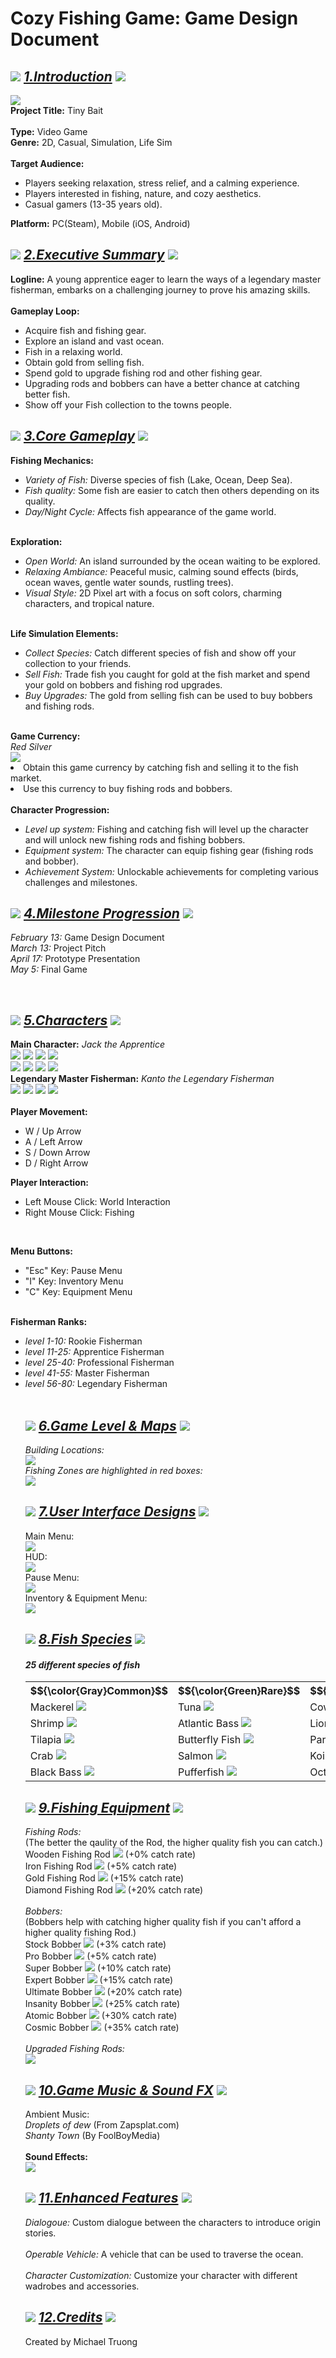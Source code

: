 # Cozy Fishing Game: Game Design Document

<h2 align = left>
<img src = "https://file.garden/Z14ay7uwgmBSW3CE/torch.gif">
<u><i>1.Introduction</i></u> 
<img src = "https://file.garden/Z14ay7uwgmBSW3CE/torch.gif">
</h2>

<p>
<img src = "https://file.garden/Z14ay7uwgmBSW3CE/mm_Title.png">
<br>
<b>Project Title:</b> Tiny Bait
<br>
<br>
<b>Type:</b> Video Game
<br>
<b>Genre:</b> 2D, Casual, Simulation, Life Sim
<br>
<br>
<b>Target Audience:</b> 
<ul>
    <li>Players seeking relaxation, stress relief, and a calming experience.</li>
    <li>Players interested in fishing, nature, and cozy aesthetics.</li>
    <li>Casual gamers (13-35 years old).</li>
</ul>
<b>Platform:</b> PC(Steam), Mobile (iOS, Android)
</p>


<h2 align = left>
<img src = "https://file.garden/Z14ay7uwgmBSW3CE/torch.gif">
<u><i>2.Executive Summary</i></u> 
<img src = "https://file.garden/Z14ay7uwgmBSW3CE/torch.gif">
</h2>


<p>
<b>Logline:</b> A young apprentice eager to learn the ways of a legendary master 
fisherman, embarks on a challenging journey to prove his amazing skills.
<br>
<br>
    <b>Gameplay Loop:</b> 
<br>
<ul>
    <li>Acquire fish and fishing gear.</li>
    <li>Explore an island and vast ocean.</li>
    <li>Fish in a relaxing world.</li>
    <li>Obtain gold from selling fish.</li>
    <li>Spend gold to upgrade fishing rod and other fishing gear.</li>
    <li>Upgrading rods and bobbers can have a better chance at catching better fish.</li>
    <li>Show off your Fish collection to the towns people.</li>
</ul>
</p>


<h2 align = left>
<img src = "https://file.garden/Z14ay7uwgmBSW3CE/torch.gif">
<u><i>3.Core Gameplay</i></u>
<img src = "https://file.garden/Z14ay7uwgmBSW3CE/torch.gif">

</h2>

<p>
<b>Fishing Mechanics:</b>
<ul>
    <li><i>Variety of Fish:</i> Diverse species of fish (Lake, Ocean, Deep Sea).</li>
    <li><i>Fish quality:</i> Some fish are easier to catch then others depending on its quality.</li>
    <li><i>Day/Night Cycle:</i> Affects fish appearance of the game world.</li>
</ul>
<br>
<b>Exploration:</b> 
<ul>
    <li><i>Open World:</i> An island surrounded by the ocean waiting to be explored.</li>
    <li><i>Relaxing Ambiance:</i> Peaceful music, calming sound effects (birds, 
    ocean waves, gentle water sounds, rustling trees).</li>
    <li><i>Visual Style:</i> 2D Pixel art with a focus on soft colors, charming characters, and tropical nature.</li>
</ul>
<br>
<b>Life Simulation Elements:</b>
<ul>
    <li><i>Collect Species:</i> Catch different species of fish and show off your collection to your friends.</li>
    <li><i>Sell Fish:</i> Trade fish you caught for gold at the fish market and spend your gold on bobbers and fishing rod upgrades.</li>
    <li><i>Buy Upgrades:</i> The gold from selling fish can be used to buy bobbers and fishing rods.</li>
</ul>
<br>
<b>Game Currency:</b> 
<br>
<i>Red Silver</i>
<br>
<img src = "https://file.garden/Z14ay7uwgmBSW3CE/Red_Coin.gif">
<li>Obtain this game currency by catching fish and selling it to the fish market.</li>
<li>Use this currency to buy fishing rods and bobbers.</li>
<br>
<b>Character Progression:</b>
<ul>
    <li><i>Level up system:</i> Fishing and catching fish will level up the character and will unlock new fishing rods and fishing bobbers.</li>
    <li><i>Equipment system:</i> The character can equip fishing gear (fishing rods and bobber).
    </li>
    <li><i>Achievement System:</i> Unlockable achievements for completing various challenges and milestones.</li>
</ul>
</p>

<h2 align = left>
<img src = "https://file.garden/Z14ay7uwgmBSW3CE/torch.gif">
<u><i>4.Milestone Progression</i></u>
<img src = "https://file.garden/Z14ay7uwgmBSW3CE/torch.gif">
</h2>

<p>
<i>February 13:</i> Game Design Document
<br>
<i>March 13:</i> Project Pitch
<br>
<i>April 17:</i> Prototype Presentation
<br>
<i>May 5:</i> Final Game
</p>
<br>

<h2 align = left>
<img src = "https://file.garden/Z14ay7uwgmBSW3CE/torch.gif">
<u><i>5.Characters</i></u>
<img src = "https://file.garden/Z14ay7uwgmBSW3CE/torch.gif">
</h2>

<p>
<b>Main Character:</b> <i>Jack the Apprentice</i>
<br>
<img src = "https://file.garden/Z14ay7uwgmBSW3CE/front_Walking_Animation.gif">
<img src = "https://file.garden/Z14ay7uwgmBSW3CE/back_Walking_Animation.gif">
<img src = "https://file.garden/Z14ay7uwgmBSW3CE/left_Walking_Animation.gif">
<img src = "https://file.garden/Z14ay7uwgmBSW3CE/right_Walking_Animation.gif">
<br>
<img src = "https://file.garden/Z14ay7uwgmBSW3CE/front_Fishing_Animation.gif">
<img src = "https://file.garden/Z14ay7uwgmBSW3CE/back_Fishing_Animation.gif">
<img src = "https://file.garden/Z14ay7uwgmBSW3CE/left_Fishing_Animation.gif">
<img src = "https://file.garden/Z14ay7uwgmBSW3CE/right_Fishing_Animation.gif">


<br>
<b>Legendary Master Fisherman:</b> <i>Kanto the Legendary Fisherman</i>
<br>
<img src = "https://file.garden/Z14ay7uwgmBSW3CE/k_Front_Walking_Animation.gif">
<img src = "https://file.garden/Z14ay7uwgmBSW3CE/k_Back_Walking_Animation.gif">
<img src = "https://file.garden/Z14ay7uwgmBSW3CE/k_Left_Walking_Animation.gif">
<img src = "https://file.garden/Z14ay7uwgmBSW3CE/k_Right_Walking_Animation.gif">
<br>
<br>
<b>Player Movement:</b> 
<ul>
    <li>W / Up Arrow</li>
    <li>A / Left Arrow </li>
    <li>S / Down Arrow </li>
    <li>D / Right Arrow </li>
</ul>

<b>Player Interaction:</b> 
<ul>
    <li>Left Mouse Click: World Interaction</li>
    <li>Right Mouse Click: Fishing</li>
</ul>
<br>

<b>Menu Buttons:</b> 
<ul>
    <li>"Esc" Key: Pause Menu</li>
    <li>"I" Key: Inventory Menu</li>
    <li>"C" Key: Equipment Menu</li>
</ul>
<br>
<b>Fisherman Ranks:</b>
<ul>
    <li><i>level 1-10:</i> Rookie Fisherman</li>
    <li><i>level 11-25:</i> Apprentice Fisherman</li>
    <li><i>level 25-40:</i> Professional Fisherman</li>
    <li><i>level 41-55:</i> Master Fisherman</li>
    <li><i>level 56-80:</i> Legendary Fisherman</li>
<br>


<h2 align = left>
<img src = "https://file.garden/Z14ay7uwgmBSW3CE/torch.gif">
<u><i>6.Game Level & Maps</i></u>
<img src = "https://file.garden/Z14ay7uwgmBSW3CE/torch.gif">
</h2>
<p>
<i>Building Locations:</i>
<br>
<img src = "https://file.garden/Z14ay7uwgmBSW3CE/Island_Level_Concept_1_With_location.png">
<br>
<i>Fishing Zones are highlighted in red boxes:</i>
<br>
<img src = "https://file.garden/Z14ay7uwgmBSW3CE/Fishing_Zones.png">
</p>

<h2 align = left>
<img src = "https://file.garden/Z14ay7uwgmBSW3CE/torch.gif">
<u><i>7.User Interface Designs</i></u>
<img src = "https://file.garden/Z14ay7uwgmBSW3CE/torch.gif">
</h2>

<p>
Main Menu:
<br>
<img src = "https://file.garden/Z14ay7uwgmBSW3CE/main_Menu_Concept.png">
<br>
HUD:
<br>
<img src = "https://file.garden/Z14ay7uwgmBSW3CE/In_Game_UI_Concept.png">
<br>
Pause Menu:
<br>
<img src = "https://file.garden/Z14ay7uwgmBSW3CE/Pause_Menu.png">
<br>
Inventory & Equipment Menu:
<br>
<img src = "https://file.garden/Z14ay7uwgmBSW3CE/Inventory_Menu_Concept_2.png">






</p>

<h2 align = left>
<img src = "https://file.garden/Z14ay7uwgmBSW3CE/torch.gif">
<u><i>8.Fish Species</i></u>
<img src = "https://file.garden/Z14ay7uwgmBSW3CE/torch.gif">
</h2>

<h4><i>25 different species of fish</i></h4>

<table>
<tr>
<th>$${\color{Gray}Common}$$</th>
<th>$${\color{Green}Rare}$$</th>
<th>$${\color{Blue}Unique}$$</th>
<th>$${\color{Purple}Elite}$$</th>
<th>$${\color{Orange}Mythic}$$</th>
</tr>
<tr>
    <td>Mackerel <img src = https://file.garden/Z14ay7uwgmBSW3CE/Fish%20Species%2016x16/Mackerel_Fish.png ></td>
    <td>Tuna <img src = "https://file.garden/Z14ay7uwgmBSW3CE/Tuna.png"></td>
    <td>Cow Fish <img src = "https://file.garden/Z14ay7uwgmBSW3CE/Cow_Fish.png"></td>
    <td>Clown Fish <img src = "https://file.garden/Z14ay7uwgmBSW3CE/Clown_Fish.png"></td>
    <td>Axolotl <img src = "https://file.garden/Z14ay7uwgmBSW3CE/Axolotl.png"></td>
</tr>
<tr>
    <td>Shrimp <img src ="https://file.garden/Z14ay7uwgmBSW3CE/Shrimp.png"></td>
    <td>Atlantic Bass <img src = "https://file.garden/Z14ay7uwgmBSW3CE/Atlantic_Bass.png"></td>
    <td>Lion Fish <img src = "https://file.garden/Z14ay7uwgmBSW3CE/Lion_Fish.png"></td>
    <td>Angel Fish <img src = "https://file.garden/Z14ay7uwgmBSW3CE/AngelFish.png"></td>
    <td>Angler Fish <img src = "https://file.garden/Z14ay7uwgmBSW3CE/Anglerfish.png"></td>
</tr>
<tr>
    <td>Tilapia <img src = "https://file.garden/Z14ay7uwgmBSW3CE/Tilapia.png"></td>
    <td>Butterfly Fish <img src = "https://file.garden/Z14ay7uwgmBSW3CE/Butterfly_Fish.png"></td>
    <td>Parrot Fish <img src = https://file.garden/Z14ay7uwgmBSW3CE/Parrot_Fish.png></td>
    <td>King Salmon <img src = "https://file.garden/Z14ay7uwgmBSW3CE/King_Salmon.png"></td>
    <td>Black Goldfish <img src = "https://file.garden/Z14ay7uwgmBSW3CE/Black_Goldfish.png"></td>

</tr>
<tr>
<td>Crab <img src = "https://file.garden/Z14ay7uwgmBSW3CE/Crab.png"></td>
<td>Salmon <img src ="https://file.garden/Z14ay7uwgmBSW3CE/Salmon.png"></td>
<td>Koi <img src = "https://file.garden/Z14ay7uwgmBSW3CE/Koi.png"></td>
<td>Piranha <img src = "https://file.garden/Z14ay7uwgmBSW3CE/Piranha.png"></td>
<td>Gray Shark <img src ="https://file.garden/Z14ay7uwgmBSW3CE/Gray_Shark.png"></td>

</tr>
<tr>
<td>Black Bass <img src = "https://file.garden/Z14ay7uwgmBSW3CE/Black_Bass.png"></td>
<td>Pufferfish <img src = "https://file.garden/Z14ay7uwgmBSW3CE/Pufferfish.png"></td>
<td>Octopus <img src = "https://file.garden/Z14ay7uwgmBSW3CE/Octopus.png"></td>
<td>Eel <img src = "https://file.garden/Z14ay7uwgmBSW3CE/Eel.png"></td>
<td>Blue Lobster <img src = "https://file.garden/Z14ay7uwgmBSW3CE/Blue_Lobster.png"></td>
</tr>


</table>

<h2 align = left>
<img src = "https://file.garden/Z14ay7uwgmBSW3CE/torch.gif">
<u><i>9.Fishing Equipment</i></u>
<img src = "https://file.garden/Z14ay7uwgmBSW3CE/torch.gif">
</h2>
<p>
<i>Fishing Rods:</i>
<br>
(The better the qaulity of the Rod, the higher quality fish you can catch.)
<br>
Wooden Fishing Rod
<img src = "https://file.garden/Z14ay7uwgmBSW3CE/Basic_Rod_1.png"> (+0% catch rate)
<br>
Iron Fishing Rod
<img src = "https://file.garden/Z14ay7uwgmBSW3CE/Basic_Rod_2.png"> (+5% catch rate)
<br>
Gold Fishing Rod
<img src = "https://file.garden/Z14ay7uwgmBSW3CE/Basic_Rod_3.png"> (+15% catch rate)
<br>
Diamond Fishing Rod
<img src = "https://file.garden/Z14ay7uwgmBSW3CE/Basic_Rod_4.png"> (+20% catch rate)
<br>
<br>
<i>Bobbers:</i>
<br>
(Bobbers help with catching higher quality fish if you can't afford a higher quality fishing Rod.)
<br>
Stock Bobber <img src = "https://file.garden/Z14ay7uwgmBSW3CE/Bobber_1.png"> (+3% catch rate)
<br>
Pro Bobber <img src = "https://file.garden/Z14ay7uwgmBSW3CE/Bobber_2.png"> (+5% catch rate)
<br>
Super Bobber <img src ="https://file.garden/Z14ay7uwgmBSW3CE/Bobber_3.png"> (+10% catch rate)
<br>
Expert Bobber <img src = "https://file.garden/Z14ay7uwgmBSW3CE/Bobber_4.png"> (+15% catch rate)
<br>
Ultimate Bobber <img src = "https://file.garden/Z14ay7uwgmBSW3CE/Bobber_5.png"> (+20% catch rate)
<br>
Insanity Bobber <img src = "https://file.garden/Z14ay7uwgmBSW3CE/Bobber_6.png"> (+25% catch rate)
<br>
Atomic Bobber <img src = "https://file.garden/Z14ay7uwgmBSW3CE/Bobber_7.png"> (+30% catch rate)
<br>
Cosmic Bobber <img src = "https://file.garden/Z14ay7uwgmBSW3CE/Bobber_8.png"> (+35% catch rate)
<br>
<br>
<i>Upgraded Fishing Rods:</i>
<br>
<img src = "https://file.garden/Z14ay7uwgmBSW3CE/upgraded_Rods_All.png">
<br>



</p>
<h2 align = left>
<img src = "https://file.garden/Z14ay7uwgmBSW3CE/torch.gif">
<u><i>10.Game Music & Sound FX</i></u>
<img src = "https://file.garden/Z14ay7uwgmBSW3CE/torch.gif">
</h2>

<p>
Ambient Music:
<br>
<i>Droplets of dew</i> (From Zapsplat.com)
<br>
<i>Shanty Town</i> (By FoolBoyMedia)
<br>
<br>
<b>Sound Effects:</b>
<br>
<img src = "https://file.garden/Z14ay7uwgmBSW3CE/Sounds%20list">
<br>


</p>

<h2 align = left>
<img src = "https://file.garden/Z14ay7uwgmBSW3CE/torch.gif">
<u><i>11.Enhanced Features</i></u>
<img src = "https://file.garden/Z14ay7uwgmBSW3CE/torch.gif">
</h2>
<p>
<i>Dialogoue:</i> Custom dialogue between the characters to introduce origin stories.
<br>
<br>
<i>Operable Vehicle:</i>  A vehicle that can be used to traverse the ocean.
<br>
<br>
<i>Character Customization:</i> Customize your character with different wadrobes and accessories.
</p>

</p>

<h2 align = left>
<img src = "https://file.garden/Z14ay7uwgmBSW3CE/torch.gif">
<u><i>12.Credits</i></u>
<img src = "https://file.garden/Z14ay7uwgmBSW3CE/torch.gif">
</h2>
<p>
Created by Michael Truong
</p>











